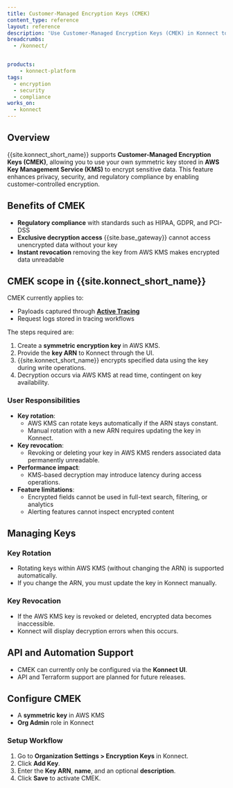 ```yaml
---
title: Customer-Managed Encryption Keys (CMEK)
content_type: reference
layout: reference
description: 'Use Customer-Managed Encryption Keys (CMEK) in Konnect to encrypt sensitive data using keys from your AWS KMS account.'
breadcrumbs:
  - /konnect/


products:
    - konnect-platform
tags:
  - encryption
  - security
  - compliance
works_on:
  - konnect
---
```


## Overview

{{site.konnect_short_name}} supports **Customer-Managed Encryption Keys (CMEK)**, allowing you to use your own symmetric key stored in **AWS Key Management Service (KMS)** to encrypt sensitive data. This feature enhances privacy, security, and regulatory compliance by enabling customer-controlled encryption.

## Benefits of CMEK

* **Regulatory compliance** with standards such as HIPAA, GDPR, and PCI-DSS
* **Exclusive decryption access** {{site.base_gateway}} cannot access unencrypted data without your key
* **Instant revocation** removing the key from AWS KMS makes encrypted data unreadable

## CMEK scope in {{site.konnect_short_name}}

CMEK currently applies to:

* Payloads captured through [**Active Tracing**](/konnect-platform/active-tracing/)
* Request logs stored in tracing workflows

The steps required are: 

1. Create a **symmetric encryption key** in AWS KMS.
1. Provide the **key ARN** to Konnect through the UI.
1. {{site.konnect_short_name}} encrypts specified data using the key during write operations.
1. Decryption occurs via AWS KMS at read time, contingent on key availability.

### User Responsibilities

* **Key rotation**: 
  * AWS KMS can rotate keys automatically if the ARN stays constant.
  * Manual rotation with a new ARN requires updating the key in Konnect.
* **Key revocation**: 
  * Revoking or deleting your key in AWS KMS renders associated data permanently unreadable.
* **Performance impact**: 
  * KMS-based decryption may introduce latency during access operations.
* **Feature limitations**: 
  * Encrypted fields cannot be used in full-text search, filtering, or analytics
  * Alerting features cannot inspect encrypted content


## Managing Keys

### Key Rotation

* Rotating keys within AWS KMS (without changing the ARN) is supported automatically.
* If you change the ARN, you must update the key in Konnect manually.

### Key Revocation

* If the AWS KMS key is revoked or deleted, encrypted data becomes inaccessible.
* Konnect will display decryption errors when this occurs.

## API and Automation Support

* CMEK can currently only be configured via the **Konnect UI**.
* API and Terraform support are planned for future releases.

## Configure CMEK

* A **symmetric key** in AWS KMS
* **Org Admin** role in Konnect

### Setup Workflow

1. Go to **Organization Settings > Encryption Keys** in Konnect.
1. Click **Add Key**.
1. Enter the **Key ARN**, **name**, and an optional **description**.
1. Click **Save** to activate CMEK.
